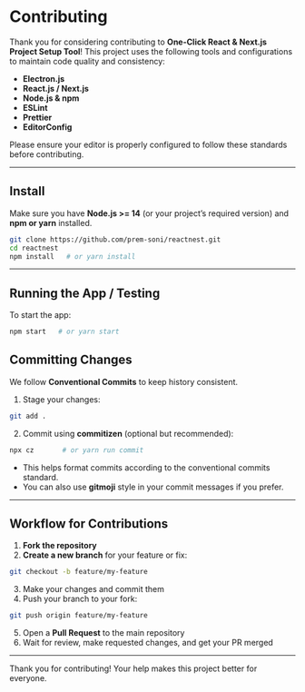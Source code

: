 # Contributing

Thank you for considering contributing to **One-Click React & Next.js Project Setup Tool**!
This project uses the following tools and configurations to maintain code quality and consistency:

* **Electron.js**
* **React.js / Next.js**
* **Node.js & npm**
* **ESLint**
* **Prettier**
* **EditorConfig**

Please ensure your editor is properly configured to follow these standards before contributing.

---

## Install

Make sure you have **Node.js >= 14** (or your project’s required version) and **npm or yarn** installed.

```bash
git clone https://github.com/prem-soni/reactnest.git
cd reactnest
npm install   # or yarn install
```

---

## Running the App / Testing

To start the app:

```bash
npm start   # or yarn start
```


## Committing Changes

We follow **Conventional Commits** to keep history consistent.

1. Stage your changes:

```bash
git add .
```

2. Commit using **commitizen** (optional but recommended):

```bash
npx cz       # or yarn run commit
```

* This helps format commits according to the conventional commits standard.
* You can also use **gitmoji** style in your commit messages if you prefer.

---

## Workflow for Contributions

1. **Fork the repository**
2. **Create a new branch** for your feature or fix:

```bash
git checkout -b feature/my-feature
```

3. Make your changes and commit them
4. Push your branch to your fork:

```bash
git push origin feature/my-feature
```

5. Open a **Pull Request** to the main repository
6. Wait for review, make requested changes, and get your PR merged

---

Thank you for contributing! Your help makes this project better for everyone.
